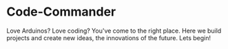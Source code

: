 # Code-Commander
Love Arduinos? Love coding? You've come to the right place. Here we build projects and create new ideas, the innovations of the future. Lets begin!
